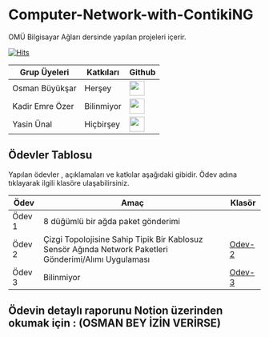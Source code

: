 # Computer-Network-with-ContikiNG
OMÜ Bilgisayar Ağları dersinde yapılan projeleri içerir. 

[![Hits](https://hits.seeyoufarm.com/api/count/incr/badge.svg?url=https%3A%2F%2Fgithub.com%2FPilestin%2FComputer-Network-with-ContikiNG&count_bg=%2327371B&title_bg=%23D05656&icon=rte.svg&icon_color=%233D3535&title=hits&edge_flat=false)](https://hits.seeyoufarm.com)

| Grup Üyeleri    | Katkıları | Github | 
|-----------------|-----------|--------|
| Osman Büyükşar  | Herşey    | [<image style="width:30px" src="https://github.githubassets.com/images/modules/logos_page/GitHub-Mark.png">](https://github.com/OsmanBuyuksar) |   
| Kadir Emre Özer | Bilinmiyor| [<image style="width:30px" src="https://github.githubassets.com/images/modules/logos_page/GitHub-Mark.png">](https://github.com/logaritmabir)  |  
| Yasin Ünal      | Hiçbirşey | [<image style="width:30px" src="https://github.githubassets.com/images/modules/logos_page/GitHub-Mark.png">](https://github.com/Pilestin) |   


## Ödevler Tablosu 
Yapılan ödevler , açıklamaları ve katkılar aşağıdaki gibidir. Ödev adına tıklayarak ilgili klasöre ulaşabilirsiniz.

|Ödev | Amaç | Klasör |  
|-|-|-|
| Ödev 1 | 8 düğümlü bir ağda paket gönderimi  |  | 
| Ödev 2 | Çizgi Topolojisine Sahip Tipik Bir Kablosuz Sensör Ağında Network Paketleri Gönderimi/Alımı Uygulaması | [ Odev-2 ](https://github.com/Pilestin/Computer-Network-with-ContikiNG/tree/master/Odev-2) | 
| Ödev 3 | Bilinmiyor | [ Odev-3 ](https://github.com/Pilestin/Computer-Network-with-ContikiNG/tree/master/Odev-3) | 


## Ödevin  detaylı raporunu Notion üzerinden okumak için : (OSMAN BEY İZİN VERİRSE)
